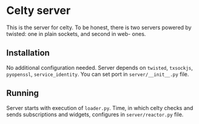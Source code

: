 # Celty server

This is the server for celty. To be honest, there is two servers powered by twisted: one in plain sockets, and second in web- ones. 

## Installation

No additional configuration needed.  Server depends on `twisted`, `txsockjs`, `pyopenssl`, `service_identity`.
You can set port in `server/__init__.py` file.


## Running 

Server starts with execution of `loader.py`.
Time, in which celty checks and sends subscriptions and widgets, configures in `server/reactor.py` file. 
